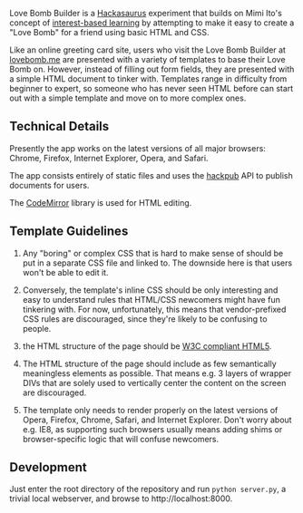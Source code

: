 Love Bomb Builder is a [Hackasaurus][] experiment that builds on Mimi Ito's concept of [interest-based learning][] by attempting to make it easy to create a "Love Bomb" for a friend using basic HTML and CSS.

Like an online greeting card site, users who visit the Love Bomb Builder at [lovebomb.me][] are presented with a variety of templates to base their Love Bomb on. However, instead of filling out form fields, they are presented with a simple HTML document to tinker with. Templates range in difficulty from beginner to expert, so someone who has never seen HTML before can start out with a simple template and move on to more complex ones.

## Technical Details

Presently the app works on the latest versions of all major browsers: Chrome, Firefox, Internet Explorer, Opera, and Safari.

The app consists entirely of static files and uses the [hackpub][] API to publish documents for users.

The [CodeMirror][] library is used for HTML editing.

## Template Guidelines

1. Any "boring" or complex CSS that is hard to make sense of should be put in a separate CSS file and linked to. The downside here is that users won't be able to edit it.

2. Conversely, the template's inline CSS should be only interesting and easy to understand rules that HTML/CSS newcomers might have fun tinkering with. For now, unfortunately, this means that vendor-prefixed CSS rules are discouraged, since they're likely to be confusing to people.

3. the HTML structure of the page should be [W3C compliant HTML5][].

4. The HTML structure of the page should include as few semantically meaningless elements as possible. That means e.g. 3 layers of wrapper DIVs that are solely used to vertically center the content on the screen are discouraged.

5. The template only needs to render properly on the latest versions of Opera, Firefox, Chrome, Safari, and Internet Explorer. Don't worry about e.g. IE8, as supporting such browsers usually means adding shims or browser-specific logic that will confuse newcomers.

## Development

Just enter the root directory of the repository and run `python server.py`, a trivial local webserver, and browse to http://localhost:8000.

  [Hackasaurus]: http://hackasaurus.org
  [interest-based learning]: http://commonspace.wordpress.com/2011/09/27/friends-and-mentors/
  [lovebomb.me]: http://lovebomb.me
  [hackpub]: https://github.com/hackasaurus/hackpub
  [CodeMirror]: http://codemirror.net/
  [W3C compliant HTML5]: http://html5.validator.nu/
